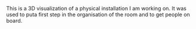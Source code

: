 This is a 3D visualization of a physical installation I am working on. It was used to puta  first step in the organisation of the room and to get people on board.
